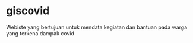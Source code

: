 # giscovid
Webiste yang bertujuan untuk mendata kegiatan dan bantuan pada warga yang terkena dampak covid
